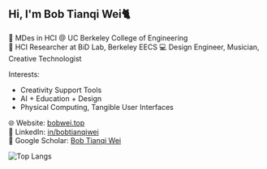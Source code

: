 ## Hi, I'm Bob Tianqi Wei🐈

🏫 MDes in HCI @ UC Berkeley College of Engineering  
🔬 HCI Researcher at BiD Lab, Berkeley EECS
💻 Design Engineer, Musician, Creative Technologist  

Interests:
- Creativity Support Tools  
- AI + Education + Design  
- Physical Computing, Tangible User Interfaces 

🌐 Website: [bobwei.top](https://www.bobwei.top)  
💼 LinkedIn: [in/bobtianqiwei](https://www.linkedin.com/in/bobtianqiwei)  
📑 Google Scholar: [Bob Tianqi Wei](https://scholar.google.com/citations?user=G1m94BIAAAAJ&hl=en)

![Top Langs](https://github-readme-stats.vercel.app/api/top-langs/?username=bobtianqiwei&layout=compact)
